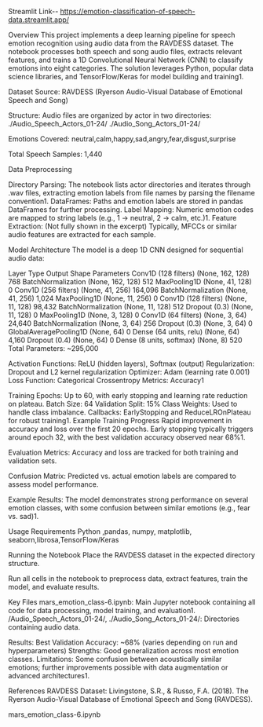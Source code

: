 Streamlit Link--    https://emotion-classification-of-speech-data.streamlit.app/

Overview
This project implements a deep learning pipeline for speech emotion recognition using audio data from the RAVDESS dataset.
The notebook processes both speech and song audio files, extracts relevant features, and trains a 1D Convolutional Neural Network (CNN) to classify emotions into eight categories. 
The solution leverages Python, popular data science libraries, and TensorFlow/Keras for model building and training1.

Dataset
Source: RAVDESS (Ryerson Audio-Visual Database of Emotional Speech and Song)

Structure: Audio files are organized by actor in two directories:
          ./Audio_Speech_Actors_01-24/
          ./Audio_Song_Actors_01-24/

Emotions Covered:   neutral,calm,happy,sad,angry,fear,disgust,surprise

Total Speech Samples: 1,440

Data Preprocessing

Directory Parsing: The notebook lists actor directories and iterates through .wav files, extracting emotion labels from file names by parsing the filename convention1.
DataFrames: Paths and emotion labels are stored in pandas DataFrames for further processing.
Label Mapping: Numeric emotion codes are mapped to string labels (e.g., 1 → neutral, 2 → calm, etc.)1.
Feature Extraction: (Not fully shown in the excerpt) Typically, MFCCs or similar audio features are extracted for each sample.


Model Architecture
The model is a deep 1D CNN designed for sequential audio data:

Layer Type	Output Shape	Parameters
Conv1D (128 filters)	(None, 162, 128)	768
BatchNormalization	(None, 162, 128)	512
MaxPooling1D	(None, 41, 128)	0
Conv1D (256 filters)	(None, 41, 256)	164,096
BatchNormalization	(None, 41, 256)	1,024
MaxPooling1D	(None, 11, 256)	0
Conv1D (128 filters)	(None, 11, 128)	98,432
BatchNormalization	(None, 11, 128)	512
Dropout (0.3)	(None, 11, 128)	0
MaxPooling1D	(None, 3, 128)	0
Conv1D (64 filters)	(None, 3, 64)	24,640
BatchNormalization	(None, 3, 64)	256
Dropout (0.3)	(None, 3, 64)	0
GlobalAveragePooling1D	(None, 64)	0
Dense (64 units, relu)	(None, 64)	4,160
Dropout (0.4)	(None, 64)	0
Dense (8 units, softmax)	(None, 8)	520
Total Parameters: ~295,000

Activation Functions: ReLU (hidden layers), Softmax (output)
Regularization: Dropout and L2 kernel regularization
Optimizer: Adam (learning rate 0.001)
Loss Function: Categorical Crossentropy
Metrics: Accuracy1

Training
Epochs: Up to 60, with early stopping and learning rate reduction on plateau.
Batch Size: 64
Validation Split: 15%
Class Weights: Used to handle class imbalance.
Callbacks: EarlyStopping and ReduceLROnPlateau for robust training1.
Example Training Progress
Rapid improvement in accuracy and loss over the first 20 epochs.
Early stopping typically triggers around epoch 32, with the best validation accuracy observed near 68%1.

Evaluation
Metrics: Accuracy and loss are tracked for both training and validation sets.

Confusion Matrix: Predicted vs. actual emotion labels are compared to assess model performance.

Example Results: The model demonstrates strong performance on several emotion classes, with some confusion between similar emotions (e.g., fear vs. sad)1.

Usage
Requirements
Python ,pandas, numpy, matplotlib, seaborn,librosa,TensorFlow/Keras

Running the Notebook
Place the RAVDESS dataset in the expected directory structure.

Run all cells in the notebook to preprocess data, extract features, train the model, and evaluate results.

Key Files
mars_emotion_class-6.ipynb: Main Jupyter notebook containing all code for data processing, model training, and evaluation1.
/Audio_Speech_Actors_01-24/, ./Audio_Song_Actors_01-24/: Directories containing audio data.

Results: Best Validation Accuracy: ~68% (varies depending on run and hyperparameters)
Strengths: Good generalization across most emotion classes.
Limitations: Some confusion between acoustically similar emotions; further improvements possible with data augmentation or advanced architectures1.

References
RAVDESS Dataset: Livingstone, S.R., & Russo, F.A. (2018). The Ryerson Audio-Visual Database of Emotional Speech and Song (RAVDESS).

mars_emotion_class-6.ipynb
